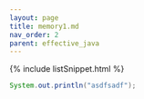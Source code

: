 ```yaml
---
layout: page
title: memory1.md
nav_order: 2
parent: effective_java
---
```


<head>
  {% include listSnippet.html %}
</head>

```java
System.out.println("asdfsadf");
```